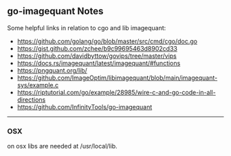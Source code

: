go-imagequant Notes
-----
Some helpful links in relation to cgo and lib imagequant:

- https://github.com/golang/go/blob/master/src/cmd/cgo/doc.go
- https://gist.github.com/zchee/b9c99695463d8902cd33
- https://github.com/davidbyttow/govips/tree/master/vips
- https://docs.rs/imagequant/latest/imagequant/#functions
- https://pngquant.org/lib/
- https://github.com/ImageOptim/libimagequant/blob/main/imagequant-sys/example.c
- https://riptutorial.com/go/example/28985/wire-c-and-go-code-in-all-directions
- https://github.com/InfinityTools/go-imagequant

----
### OSX 
on osx libs are needed at /usr/local/lib.


